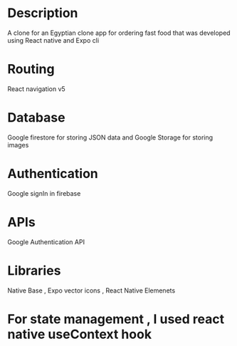  # Description
  A clone for an Egyptian clone app for ordering fast food that was developed using React native and Expo cli 
 
 # Routing 
  React navigation v5 
  
 # Database
  Google firestore for storing JSON data and Google Storage for storing images
  
 # Authentication 
  Google signIn in firebase 
  
 # APIs
   Google Authentication API
 
 # Libraries 
   Native Base , Expo vector icons , React Native Elemenets 
   
# For state management , I used react native useContext hook 
  

